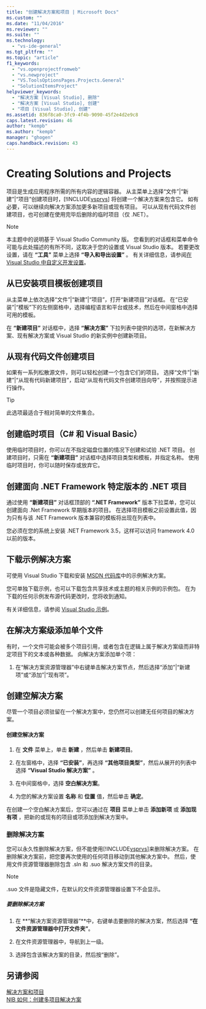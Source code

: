 ```yaml
---
title: "创建解决方案和项目 | Microsoft Docs"
ms.custom: ""
ms.date: "11/04/2016"
ms.reviewer: ""
ms.suite: ""
ms.technology: 
  - "vs-ide-general"
ms.tgt_pltfrm: ""
ms.topic: "article"
f1_keywords: 
  - "vs.openprojectfromweb"
  - "vs.newproject"
  - "VS.ToolsOptionsPages.Projects.General"
  - "SolutionItemsProject"
helpviewer_keywords: 
  - "解决方案 [Visual Studio], 删除"
  - "解决方案 [Visual Studio], 创建"
  - "项目 [Visual Studio], 创建"
ms.assetid: 836f8ca0-3fc9-4f4b-9090-45f2e4d2e9c8
caps.latest.revision: 46
author: "kempb"
ms.author: "kempb"
manager: "ghogen"
caps.handback.revision: 43
---
```

# <a name="creating-solutions-and-projects"></a>Creating Solutions and Projects
项目是生成应用程序所需的所有内容的逻辑容器。 从主菜单上选择“文件”|“新建”|“项目”创建项目时，[!INCLUDE[vsprvs](../code-quality/includes/vsprvs_md.md)] 将创建一个解决方案来包含它。 如有必要，可以继续向解决方案添加更多新项目或现有项目。 可以从现有代码文件创建项目，也可创建在使用完毕后删除的临时项目（仅 .NET）。  
  
> [!NOTE]
>  本主题中的说明基于 Visual Studio Community 版。 您看到的对话框和菜单命令可能与此处描述的有所不同，这取决于您的设置或 Visual Studio 版本。 若要更改设置，请在 **“工具”** 菜单上选择 **“导入和导出设置”** 。 有关详细信息，请参阅[在 Visual Studio 中自定义开发设置](http://msdn.microsoft.com/en-us/22c4debb-4e31-47a8-8f19-16f328d7dcd3)。  
  
## <a name="create-a-project-from-an-installed-project-template"></a>从已安装项目模板创建项目  
 从主菜单上依次选择“文件”|“新建”|“项目”，打开“新建项目”对话框。 在“已安装”|“模板”下的左侧窗格中，选择编程语言和平台或技术，然后在中间窗格中选择可用的模板。  
  
 在 **“新建项目”** 对话框中，选择 **“解决方案”** 下拉列表中提供的选项，在新解决方案、现有解决方案或 Visual Studio 的新实例中创建新项目。  
  
## <a name="create-a-project-from-existing-code-files"></a>从现有代码文件创建项目  
 如果有一系列松散源文件，则可以轻松创建一个包含它们的项目。 选择“文件”|“新建”|“从现有代码新建项目”，启动“从现有代码文件创建项目向导”，并按照提示进行操作。  
  
> [!TIP]
>  此选项最适合于相对简单的文件集合。  
  
## <a name="create-a-temporary-project-c-and-visual-basic"></a>创建临时项目（C# 和 Visual Basic）  
 使用临时项目时，你可以在不指定磁盘位置的情况下创建和试验 .NET 项目。 创建项目时，只需在 **“新建项目”** 对话框中选择项目类型和模板，并指定名称。 使用临时项目时，你可以随时保存或放弃它。  
  
## <a name="create-a-net-project-that-targets-a-specific-version-of-the-net-framework"></a>创建面向 .NET Framework 特定版本的 .NET 项目  
 通过使用 **“新建项目”** 对话框顶部的 **“.NET Framework”** 版本下拉菜单，您可以创建面向 .Net Framework 早期版本的项目。 在选择项目模板之前设置此值，因为只有与该 .NET Framework 版本兼容的模板将出现在列表中。  
  
 您必须在您的系统上安装 .NET Framework 3.5，这样可以访问 framework 4.0 以前的版本。  
  
## <a name="downloading-sample-solutions"></a>下载示例解决方案  
 可使用 Visual Studio 下载和安装 [MSDN 代码库](http://go.microsoft.com/fwlink/?LinkId=254185)中的示例解决方案。  
  
 您可单独下载示例，也可以下载包含共享技术或主题的相关示例的示例包。 在为下载的任何示例发布源代码更改时，您将收到通知。  
  
 有关详细信息，请参阅 [Visual Studio 示例](../ide/visual-studio-samples.md)。  
  
## <a name="adding-single-files-at-the-solution-level"></a>在解决方案级添加单个文件  
 有时，一个文件可能会被多个项目引用，或者包含在逻辑上属于解决方案级而非特定项目下的文本或各种数据。  向解决方案添加单个项：  
  
1.  在“解决方案资源管理器”中右键单击解决方案节点，然后选择“添加”|“新建项”或“添加”|“现有项”。  
  
## <a name="creating-empty-solutions"></a>创建空解决方案  
 尽管一个项目必须驻留在一个解决方案中，您仍然可以创建无任何项目的解决方案。  
  
#### <a name="to-create-an-empty-solution"></a>创建空解决方案  
  
1.  在 **文件** 菜单上，单击 **新建** ，然后单击 **新建项目**。  
  
2.  在左窗格中，选择 **“已安装”**，再选择 **“其他项目类型”**，然后从展开的列表中选择 **“Visual Studio 解决方案”** 。  
  
3.  在中间窗格中，选择 **空白解决方案**。  
  
4.  为您的解决方案设置 **名称** 和 **位置** 值，然后单击 **确定**。  
  
 在创建一个空白解决方案后，您可以通过在 **项目** 菜单上单击 **添加新项** 或 **添加现有项** ，把新的或现有的项目或项添加到解决方案中。  
  
### <a name="deleting-solutions"></a>删除解决方案  
 您可以永久性删除解决方案，但不能使用[!INCLUDE[vsprvs](../code-quality/includes/vsprvs_md.md)]来删除解决方案。 在删除解决方案前，把您要再次使用的任何项目移动到其他解决方案中。 然后，使用文件资源管理器删除包含 .sln 和 .suo 解决方案文件的目录。  
  
> [!NOTE]
>  .suo 文件是隐藏文件，在默认的文件资源管理器设置下不会显示。  
  
##### <a name="to-delete-a-solution"></a>要删除解决方案  
  
1.  在 **“解决方案资源管理器”**中，右键单击要删除的解决方案，然后选择 **“在文件资源管理器中打开文件夹”**。  
  
2.  在文件资源管理器中，导航到上一级。  
  
3.  选择包含该解决方案的目录，然后按“删除”。  
  
## <a name="see-also"></a>另请参阅  
 [解决方案和项目](../ide/solutions-and-projects-in-visual-studio.md)   
 [NIB 如何：创建多项目解决方案](http://msdn.microsoft.com/en-us/02ecd6dd-0114-46fe-b335-ba9c5e3020d6)


<!--HONumber=Feb17_HO4-->


